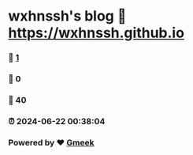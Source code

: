 # wxhnssh's blog :link: https://wxhnssh.github.io 
### :page_facing_up: [1](https://wxhnssh.github.io/tag.html) 
### :speech_balloon: 0 
### :hibiscus: 40 
### :alarm_clock: 2024-06-22 00:38:04 
### Powered by :heart: [Gmeek](https://github.com/Meekdai/Gmeek)
